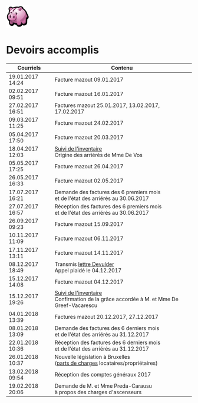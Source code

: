 <link rel="stylesheet" href="normal4.css">

![](icon_earn.png)

# Devoirs accomplis

| Courriels | Contenu |
| --- | --- |
| 19.01.2017 14:24 | Facture mazout 09.01.2017 |
| 02.02.2017 09:51 | Facture mazout 16.01.2017 |
| 27.02.2017 16:51 | Factures mazout 25.01.2017, 13.02.2017, 17.02.2017 |
| 09.03.2017 11:25 | Facture mazout 24.02.2017 |
| 05.04.2017 17:50 | Facture mazout 20.03.2017 |
| 18.04.2017 12:03 | [Suivi de l'inventaire](Inventaire.md)<br>Origine des arriérés de Mme De Vos |
| 05.05.2017 17:25 | Facture mazout 26.04.2017 |
| 26.05.2017 16:33 | Facture mazout 02.05.2017 |
| 17.07.2017 16:21 | Demande des factures des 6 premiers mois<br>et de l'état des arriérés au 30.06.2017 |
| 27.07.2017 16:57 | Réception des factures des 6 premiers mois<br>et de l'état des arriérés au 30.06.2017 |
| 26.09.2017 09:23 | Facture mazout 15.09.2017 |
| 10.11.2017 11:09 | Facture mazout 06.11.2017  |
| 17.11.2017 13:11 | Facture mazout 14.11.2017  |
| 08.12.2017 18:49 | Transmis [lettre Devulder](Devulder_20181205.pdf)<br>Appel plaidé le 04.12.2017  |
| 15.12.2017 14:08 | Facture mazout 04.12.2017  |
| 15.12.2017 19:26 | [Suivi de l'inventaire](Inventaire.md)<br>Confirmation de la grâce accordée à M. et Mme De Greef-Vacarescu |
| 04.01.2018 13:39 | Factures mazout 20.12.2017, 27.12.2017  |
| 08.01.2018 13:09 | Demande des factures des 6 derniers mois<br>et de l'état des arriérés au 31.12.2017 |
| 22.01.2018 10:36 | Réception des factures des 6 derniers mois<br>et de l'état des arriérés au 31.12.2017 |
| 26.01.2018 10:37 | Nouvelle législation à Bruxelles<br>([parts de charges](http://nimb.ws/jOh6eF) locataires/propriétaires)  |
| 13.02.2018 09:54 | Réception des comptes généraux 2017 |
| 19.02.2018 20:06 | Demande de M. et Mme Preda-Carausu<br>à propos des charges d'ascenseurs |

